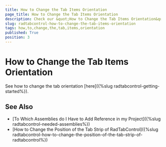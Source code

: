 ```yaml
---
title: How to Change the Tab Items Orientation
page_title: How to Change the Tab Items Orientation
description: Check our &quot;How to Change the Tab Items Orientation&quot; documentation article for the RadTabControl {{ site.framework_name }} control.
slug: radtabcontrol-how-to-change-the-tab-items-orientation
tags: how,to,change,the,tab,items,orientation
published: True
position: 3
---
```


# How to Change the Tab Items Orientation

See how to change the tab orientation [here]({%slug radtabcontrol-getting-started%}).        

## See Also
 * [To Which Assemblies do I Have to Add Reference in my Project]({%slug radtabcontrol-needed-assemblies%})
 * [How to Change the Position of the Tab Strip of RadTabControl]({%slug radtabcontrol-how-to-change-the-position-of-the-tab-strip-of-radtabcontrol%})
